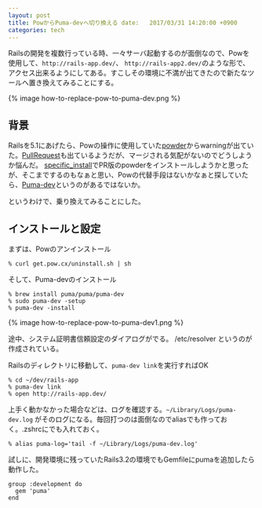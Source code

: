 ```yaml
---
layout: post
title: PowからPuma-devへ切り換える date:   2017/03/31 14:20:00 +0900
categories: tech
---
```

Railsの開発を複数行っている時、一々サーバ起動するのが面倒なので、Powを使用して、`http://rails-app.dev/`、 `http://rails-app2.dev/`のような形で、アクセス出来るようにしてある。すこしその環境に不満が出てきたので新たなツールへ置き換えてみることにする。

{% image how-to-replace-pow-to-puma-dev.png %}


## 背景

Railsを5.1にあげたら、Powの操作に使用していた[powder]からwarningが出ていた。[PullRequest]も出ているようだが、マージされる気配がないのでどうしようか悩んだ。
[specific_install]でPR版のpowderをインストールしようかと思ったが、そこまでするのもなぁと思い、Powの代替手段はないかなぁと探していたら、[Puma-dev]というのがあるではないか。

というわけで、乗り換えてみることにした。

[powder]: https://github.com/rodreegez/powder
[PullRequest]: https://github.com/rodreegez/powder/pull/127
[specific_install]: https://github.com/rdp/specific_install
[Puma-dev]: https://github.com/puma/puma-dev

## インストールと設定

まずは、Powのアンインストール

    % curl get.pow.cx/uninstall.sh | sh

そして、Puma-devのインストール

    % brew install puma/puma/puma-dev
    % sudo puma-dev -setup
    % puma-dev -install

{% image how-to-replace-pow-to-puma-dev1.png %}

途中、システム証明書信頼設定のダイアログがでる。
/etc/resolver というのが作成されている。

Railsのディレクトリに移動して、`puma-dev link`を実行すればOK

    % cd ~/dev/rails-app
    % puma-dev link
    % open http://rails-app.dev/

上手く動かなかった場合などは、ログを確認する。`~/Library/Logs/puma-dev.log` がそのログになる。毎回打つのは面倒なのでaliasでも作っておく。.zshrcにでも入れておく。

```
% alias puma-log='tail -f ~/Library/Logs/puma-dev.log'
```

試しに、開発環境に残っていたRails3.2の環境でもGemfileにpumaを追加したら動作した。

```
group :development do
  gem 'puma'
end
```
